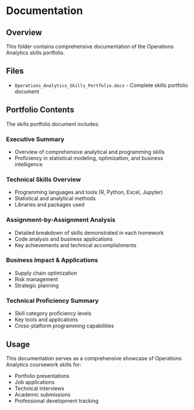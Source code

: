 # Documentation

## Overview
This folder contains comprehensive documentation of the Operations Analytics skills portfolio.

## Files
- `Operations_Analytics_Skills_Portfolio.docx` - Complete skills portfolio document

## Portfolio Contents
The skills portfolio document includes:

### Executive Summary
- Overview of comprehensive analytical and programming skills
- Proficiency in statistical modeling, optimization, and business intelligence

### Technical Skills Overview
- Programming languages and tools (R, Python, Excel, Jupyter)
- Statistical and analytical methods
- Libraries and packages used

### Assignment-by-Assignment Analysis
- Detailed breakdown of skills demonstrated in each homework
- Code analysis and business applications
- Key achievements and technical accomplishments

### Business Impact & Applications
- Supply chain optimization
- Risk management
- Strategic planning

### Technical Proficiency Summary
- Skill category proficiency levels
- Key tools and applications
- Cross-platform programming capabilities

## Usage
This documentation serves as a comprehensive showcase of Operations Analytics coursework skills for:
- Portfolio presentations
- Job applications
- Technical interviews
- Academic submissions
- Professional development tracking

